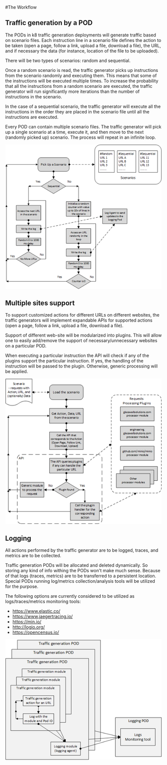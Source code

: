 

#The Workflow
## Traffic generation by a POD
The PODs in k8 traffic generation deployments will generate traffic based on scenario files. Each instruction line in a scenario file defines the action to be taken (open a page, follow a link, upload a file, download a file), the URL, and if necessary the data (for instance, location of the file to be uploaded). 

There will be two types of scenarios: random and sequential. 

Once a random scenario is read, the traffic generator picks up instructions from the scenario randomly and executing them. This means that some of the instructions will be executed multiple times. To increase the probability that all the instructions from a random scenario are executed, the traffic generator will run significantly more iterations than the number of instructions in the scenario. 

In the case of a sequential scenario, the traffic generator will execute all the instructions in the order they are placed in the scenario file until all the instructions are executed. 

Every POD can contain multiple scenario files. The traffic generator will pick up a single scenario at a time, execute it, and then move to the next (randomly picked up) scenario. The process will repeat in an infinite loop.

![traffic](pngs/traffic-generator.png)

## Multiple sites support

To support customized actions for different URLs on different websites, the traffic generators will implement expandable APIs for supported actions (open a page, follow a link, upload a file, download a file).

Support of different web-site will be modularized into plugins. This will allow one to easily add/remove the support of necessary/unnecessary websites on a particular POD.  

When executing a particular instruction the API will check if any of the plugins support the particular instruction. If yes, the handling of the instruction will be passed to the plugin. Otherwise, generic processing will be applied. 

![multiple-sites](pngs/traffic-for-multiple-sites-API-v2.png)

## Logging
All actions performed by the traffic generator are to be logged, traces, and metrics are to be collected.

Traffic generation PODs will be allocated and deleted dynamically. So storing any kind of info withing the PODs won't make much sense. Because of that logs (traces, metrics) are to be transferred to a persistent location. Special PODs running log/metrics collection/analysis tools will be utilized for the purpose. 

The following options are currently considered to be utilized as logs/traces/metrics monitoring tools: 
- https://www.elastic.co/
- https://www.jaegertracing.io/
- https://min.io/
- http://logio.org/
- https://opencensus.io/

![logging](pngs/logging-workflow.png)
